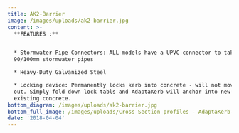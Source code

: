 ```yaml
---
title: AK2-Barrier
image: /images/uploads/ak2-barrier.jpg
content: >-
  **FEATURES :**


  * Stormwater Pipe Connectors: ALL models have a UPVC connector to take either
  90/100mm stormwater pipes

  * Heavy-Duty Galvanized Steel

  * Locking device: Permanently locks kerb into concrete - will not move or pop
  out. Simply fold down lock tabls and AdaptaKerb will anchor into new or
  existing concrete.
bottom_diagram: /images/uploads/ak2-barrier.jpg
bottom_full_image: /images/uploads/Cross Section profiles - AdaptaKerb-large.png
date: '2018-04-04'
---
```


